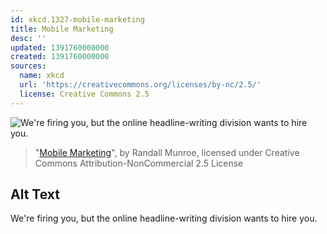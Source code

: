 ```yaml
---
id: xkcd.1327-mobile-marketing
title: Mobile Marketing
desc: ''
updated: 1391760000000
created: 1391760000000
sources:
  name: xkcd
  url: 'https://creativecommons.org/licenses/by-nc/2.5/'
  license: Creative Commons 2.5
---
```

![We're firing you, but the online headline-writing division wants to hire you.](https://imgs.xkcd.com/comics/mobile_marketing.png)
> "[Mobile Marketing](https://xkcd.com/1327/)", by Randall Munroe, licensed under Creative Commons Attribution-NonCommercial 2.5 License

## Alt Text
We're firing you, but the online headline-writing division wants to hire you.

